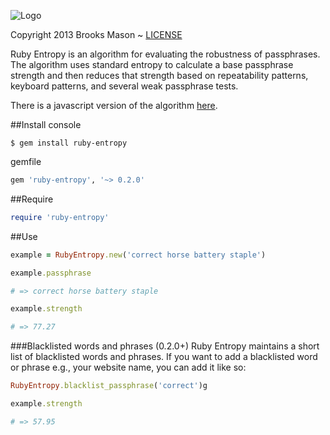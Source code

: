 ![Logo](https://raw.github.com/broppler/ruby-entropy/master/logo.png)
<div>Copyright 2013 Brooks Mason ~ <a href="https://github.com/broppler/ruby-entropy/blob/master/MIT-license">LICENSE</a></div>

Ruby Entropy is an algorithm for evaluating the robustness of passphrases. The algorithm uses standard entropy to calculate a base passphrase strength and then reduces that strength based on repeatability patterns, keyboard patterns, and several weak passphrase tests.

There is a javascript version of the algorithm <a href="https://github.com/broppler/password-entropy">here</a>.

##Install
console
```console
$ gem install ruby-entropy
```

gemfile
```ruby
gem 'ruby-entropy', '~> 0.2.0'
```

##Require
```ruby
require 'ruby-entropy'
```

##Use

```ruby
example = RubyEntropy.new('correct horse battery staple')
```

```ruby
example.passphrase

# => correct horse battery staple
```


```ruby
example.strength

# => 77.27
```


###Blacklisted words and phrases (0.2.0+)
Ruby Entropy maintains a short list of blacklisted words and phrases.  If you want to add a blacklisted word or phrase e.g., your website name, you can add it like so:

```ruby
RubyEntropy.blacklist_passphrase('correct')g
```

```ruby
example.strength

# => 57.95
```